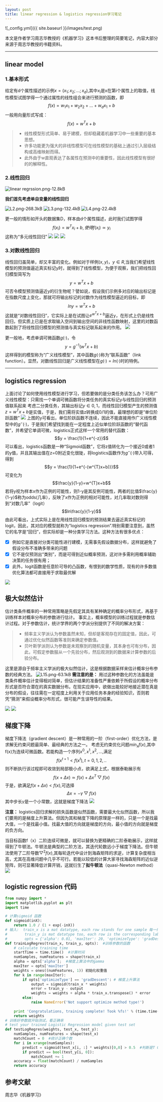 ```yaml
---
layout: post
title: linear regression & logistics regression学习笔记
---
```


![_config.yml]({{ site.baseurl }}/images/test.png)



本文是作者学习周志华教授的《机器学习》这本书后整理的简要笔记，内容大部分来源于周志华教授的书籍资料。

------
## linear model
### 1.基本形式

给定有d个属性描述的示例$x=(x_{1};x_{2};...;x_{d})$,其中$x_{i}$是x在第i个属性上的取值，线性模型试图学得一个通过属性的线性组合来进行预测的函数，即
$$f(x)=w_{1}x_{1}+w_{2}x_{2}+...+w_{d}x_{1}+b$$
一般用向量形式写成：
$$f(x)=w^{T}x+b$$

> * 线性模型形式简单、易于建模，但却稳藏着机器学习中一些重要的基本思想。
> * 许多功能更为强大的非线性模型可在线性模型的基础上通过引入层级结构或高维映射而得。
> * 此外由于w直观表达了各属性在预测中的重要性，因此线性模型有很好的的解释性。

### 2.线性回归

![linear regrssion.png-12.8kB][1]

**我们首先考虑单自变量的线性回归**

![L2.png-268.3kB][2]
![L3.png-132.4kB][3]
![L4.png-22.4kB][4]


更一般的情形如开头的数据集D，样本由d个属性描述，此时我们试图学得
$$f(x_{i})=w^{T}x_{i}+b,使得f(x_{i})\simeq y_{i}$$
这称为“多元线性回归”
![](https://s21.postimg.org/fyph7d1g7/image.png)
![](https://s28.postimg.org/9vpqj162l/image.png)
![](http://chuantu.biz/t5/60/1491630752x2890149782.png)

### 3.对数线性回归

线性回归虽简单，却又丰富的变化。例如对于样例$(x,y)，y\in R$,当我们希望线性模型的预测值逼近真实标记y时，就得到了线性模型，为便于观察，我们把线性回归模型简写为
$$y = w^{T}x+b$$
可否令模型预测值逼近y的衍生物呢？譬如说，假设我们示例多对应的输出标记是在指数尺度上变化，那就可将输出标记的对数作为线性模型逼近的目标，即
$$lny=w^{T}x+b$$
这就是“对数线性回归”，它实际上是在试图让$e^{w^{T}x+b}$逼近y，在形式上仍是线性回归，但实质上已是在求取输入空间到输出空间的非线性函数映射，这里的对数函数起到了将线性回归模型的预测值与真实标记联系起来的作用。
![](http://chuantu.biz/t5/60/1491631003x2890149782.png)

更一般地，考虑单调可微函数$g(·)$，令
$$y=g^{-1}(w^{T}x+b)$$
这样得到的模型称为“广义线性模型”，其中函数$g(·)$称为“联系函数”（link function）。显然，对数线性回归是广义线性模型在$g(·)=ln(·)$时的特例。

------

## logistics regression

上面讨论了如何使用线性模型进行学习，但若要做的是分类任务该怎么办？可用广义线性模型：只需找一个单调可微函数将分类任务的真实标记y与线性回归的预测值联系起来
考虑二分类任务，其输出标记$y \in {0,1}$，而线性回归模型产生的预测值$z=w^{T}x+b$是实值，于是，我们需将实值z转换成0/1的值，最理想的即是“单位阶跃函数”
![](http://chuantu.biz/t5/60/1491631463x2890149782.png)
上图的y可看出，单位阶跃函数不连续，因此不能直接用作广义线性模型中的$g^{-}(·)$，于是我们希望找到能在一定程度上近似单位阶跃函数的“替代函数”，并希望它单调可微，logistics正式这样一个常用的替代函数：
$$y = \frac{1}{1+e^{-z}}$$
可以看出，logistics函数是一种“Sigmoid函数”，它将z值转化为一个接近0或者1的y值，并且其输出值在z=0附近变化很陡，将logistics函数作为$g^{-}(·)$带入可得，得到
$$y = \frac{1}{1+e^{-(w^{T}x+b)}}$$
可变化为
$$\frac{y}{1-y}=w^{T}x+b$$
若将y视为样本x作为正例的可能性，则1-y是其反例可能性，两者的比值$\frac{y}{1-y}$称为odds(几率），反映了x作为正例的相对可能性，对几率取对数则得到“对数几率”（logit）
$$ln\frac{y}{1-y}$$
由此可看出，上式实际上是在用线性回归模型的预测结果去逼近真实标记的logit，因此，其对应的模型就称为“logistics regression”.特别需要注意到，虽然它的名字是“回归”，但实际却是一种分类学习方法。这种方法有很多优点：

- [x] 例如它是直接对分类可能性进行建模，无需事先假设数据分布，这样就避免了假设分布不准确多带来的问题
- [x] 它不是仅预测出“类别”，而是可得到近似概率预测，这对许多需利用概率辅助决策的任务很有用；
- [x] 此外，logit函数是任意阶可导的凸函数，有恨到的数学性质，现有的许多数值优化算法都可直接用于求取最优解

![](https://s8.postimg.org/5gxcqlrzp/L10.png)
## 极大似然估计
估计类条件概率的一种常用策略是先假定其具有某种确定的概率分布形式，再基于训练样本对概率分布的参数进行估计。
事实上，概率模型的训练过程就是参数估计过程。对于参数估计，统计学界的两个学派分别提供了不同的解决方案：

> * 频率主义学派认为参数虽然未知，但却是客观存在的固定值，因此，可通过优化似然函数等准则来确定参数值。
> * 贝叶斯学派则认为参数是未观察到的随机变量，其本身也可有分布，因此，可假定参数服从一个先验分布，然后观测到的数据来计算参数的后验分布。

这里是源自于频率主义学派的极大似然估计，这是根据数据采样来估计概率分布参数的经典方法。
![L15.png-63.1kB][5]
**需注意的是：** 用过这种参数化的方法虽能是类条件概率估计变得相对简单，但估计结果的准备性严重依赖于所假设的概率分布形式是否符合潜在的真实数据分布。在现实应用中，欲做出能较好地接近潜在真是分布的假设，往往需在一定程度上利用关于应用任务本身的经验知识，否则若凭“猜测”来假设概率分布形式，很可能产生误导性的结果。

![](http://chuantu.biz/t5/60/1491632592x2890149782.png)
![](http://chuantu.biz/t5/60/1491632607x2890149782.png)

## 梯度下降
梯度下降法（gradient descent）是一种常用的一阶（first-order）优化方法，是求解无约束问题最简单、最经典的方法之一。
考虑无约束优化问题$min_{x}f(x)$,其中f(x)为连续可微函数。若能构造一个序列$x^{0},x^{1},x^{2},...$,满足
$$f(x^{t+1}<f(x^{t}),t=0,1,2,..$$
则不断执行该过程即可收敛到局部极小点，欲满足上式，根据泰勒展示有
$$f(x+\Delta x)\simeq f(x)+\Delta x^{T}\bigtriangledown f(x)$$
于是，欲满足$f(x+\Delta x)<f(x)$,可选择
$$\Delta x = -\gamma \bigtriangledown f(x)$$
其中步长$\gamma$是一个小常数，这就是梯度下降法
![](http://chuantu.biz/t5/60/1491633221x2890149782.png)

**注意：** logistics回归求解的损失函数是似然函数，需要最大化似然函数，所以我们要用的是梯度上升算法。但因为其和梯度下降的原理是一样的，只是一个是找最大值，一个是找最小值。找最大值的方向就是梯度的方向，最小值的方向就是梯度的负方向。

当目标函数f（x）二阶连续可微是，就可以替换为更精确的二阶泰勒展示，这样就得到了牛顿法。牛顿法是典型的二阶方法，其迭代轮数远小于梯度下降法。但牛顿法使用了二阶导数$\bigtriangledown ^{2}f(x)$,其每轮迭代中设计到海森矩阵的求逆，计算复杂度相当高，尤其在高维问题中几乎不可行。若能以较低的计算大家寻找海森矩阵的近似逆矩阵，则可显著降低计算开销，这就衍生了**拟牛顿法**（quasi-Newton method）
![](http://chuantu.biz/t5/60/1491633683x2890149782.png)

## logistic regression 代码

```python
from numpy import *  
import matplotlib.pyplot as plt  
import time  

# 计算sigmoid 函数  
def sigmoid(inX):  
    return 1.0 / (1 + exp(-inX)) 
# 输入:  train_x is a mat datatype, each row stands for one sample 每一行代表一个样本  
#        train_y is mat datatype too, each row is the corresponding label 每一行是相应的标签
#        opts = {'alpha': 0.01, 'maxIter': 20, 'optimizeType': 'gradDescent'} 输入初始参数  
def trainLogRegres(train_x, train_y, opts):  #训练参数的函数
    # calculate training time  
    startTime = time.time()  #计算时间
    numSamples, numFeatures = shape(train_x)  
    alpha = opts['alpha'];  #梯度上算法中的gamma
    maxIter = opts['maxIter'] 
    weights = ones((numFeatures, 1)) 初始化权重值
    for k in range(maxIter):  
        if opts['optimizeType'] == 'gradDescent': # 梯度上升算法
            output = sigmoid(train_x * weights)  
            error = train_y - output  
            weights = weights + alpha * train_x.transpose() * error  
        else:  
            raise NameError('Not support optimize method type!')  
            
    print 'Congratulations, training complete! Took %fs!' % (time.time() - startTime)  
    return weights  
# 训练好参数就开始测试，看正确率
# test your trained Logistic Regression model given test set  
def testLogRegres(weights, test_x, test_y):  
    numSamples, numFeatures = shape(test_x)  
    matchCount = 0  #统计正确个数
    for i in xrange(numSamples):  
        predict = sigmoid(test_x[i, :] * weights)[0,0] > 0.5  #判断是T OR F
        if predict == bool(test_y[i, 0]):  
            matchCount += 1  
    accuracy = float(matchCount) / numSamples  
    return accuracy  
```

## 参考文献
周志华《机器学习》


  [1]: http://static.zybuluo.com/curiousbull/yxsqrjnx65nluvl5bl2rpcli/linear%20regrssion.png
  [2]: http://static.zybuluo.com/curiousbull/reg14ifq15zugfq7h55qyzfb/L2.png
  [3]: http://static.zybuluo.com/curiousbull/e9q8fm3lbq8qlgp2s2kb1r17/L3.png
  [4]: http://static.zybuluo.com/curiousbull/5dreirmel1u387x47xlmhwji/L4.png
  [5]: http://static.zybuluo.com/curiousbull/0t1xxmzyxu68dq8nwxaw21sw/L15.png



  [1]: http://python.jobbole.com/87562/
  [2]: http://blog.csdn.net/monsion/article/details/20631737
  [3]: http://www.jb51.net/article/73450.htm
  [4]: http://blog.csdn.net/cjhc666/article/details/54953723
  [5]: http://blog.csdn.net/djd1234567/article/details/45009895
  
  
  
